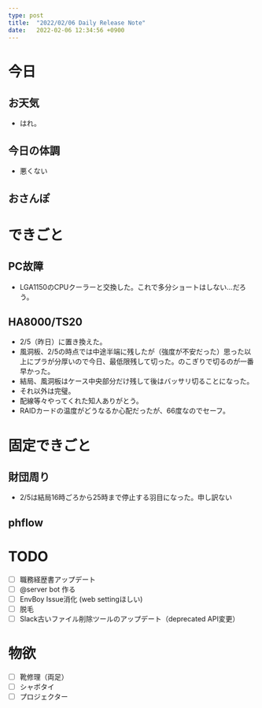 ```yaml
---
type: post
title:  "2022/02/06 Daily Release Note"
date:   2022-02-06 12:34:56 +0900
---
```

# 今日

## お天気

* はれ。

## 今日の体調

* 悪くない

## おさんぽ


# できごと

## PC故障

* LGA1150のCPUクーラーと交換した。これで多分ショートはしない…だろう。

## HA8000/TS20

* 2/5（昨日）に置き換えた。
* 風洞板、2/5の時点では中途半端に残したが（強度が不安だった）思った以上にプラが分厚いので今日、最低限残して切った。のこぎりで切るのが一番早かった。
* 結局、風洞板はケース中央部分だけ残して後はバッサリ切ることになった。
* それ以外は完璧。
* 配線等々やってくれた知人ありがとう。
* RAIDカードの温度がどうなるか心配だったが、66度なのでセーフ。

# 固定できごと

## 財団周り

* 2/5は結局16時ごろから25時まで停止する羽目になった。申し訳ない

## phflow


# TODO 

- [ ] 職務経歴書アップデート
- [ ] @server bot 作る
- [ ] EnvBoy Issue消化 (web settingほしい)
- [ ] 脱毛
- [ ] Slack古いファイル削除ツールのアップデート（deprecated API変更）

# 物欲

- [ ] 靴修理（両足）
- [ ] シャボタイ
- [ ] プロジェクター
